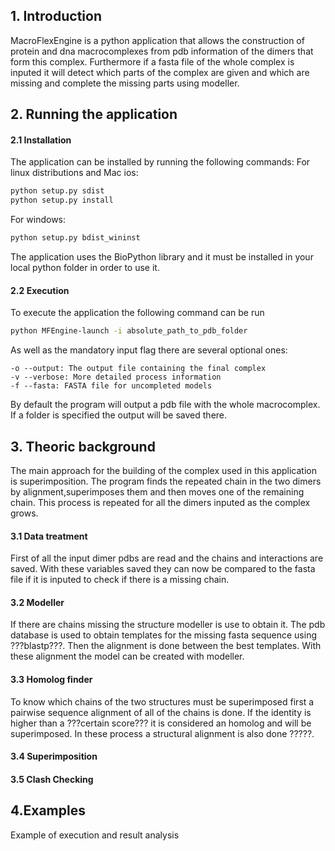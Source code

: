 ## 1. Introduction
MacroFlexEngine is a python application that allows the construction of protein and dna macrocomplexes from pdb information of the dimers that form this complex. Furthermore if a fasta file of the whole complex is inputed it will detect which parts of the complex are given and which are missing and complete the missing parts using modeller.


## 2. Running the application
#### 2.1 Installation
The application can be installed by running the following commands:
For linux distributions and Mac ios:
```bash
python setup.py sdist
python setup.py install
```
For windows:
```bash
python setup.py bdist_wininst
```
The application uses the BioPython library and it must be installed in your local python folder in order to use it.

#### 2.2 Execution

To execute the application the following command can be run
```bash
python MFEngine-launch -i absolute_path_to_pdb_folder
```
As well as the mandatory input flag there are several optional ones:
```
-o --output: The output file containing the final complex 
-v --verbose: More detailed process information
-f --fasta: FASTA file for uncompleted models
```
By default the program will output a pdb file with the whole macrocomplex. If a folder is specified the output will be saved there. 


## 3. Theoric background
The main approach for the building of the complex used in this application is superimposition. The program finds the repeated chain in the two dimers by alignment,superimposes them and then moves one of the remaining chain. This process is repeated for all the dimers inputed as the complex grows. 
#### 3.1 Data treatment
First of all the input dimer pdbs are read and the chains and interactions are saved. With these variables saved they can now be compared to the fasta file if it is inputed to check if there is a missing chain.  
#### 3.2 Modeller
If there are chains missing the structure modeller is use to obtain it. The pdb database is used to obtain templates for the missing fasta sequence using ???blastp???. Then the alignment is done between the best templates. With these alignment the model can be created with modeller.    
#### 3.3 Homolog finder
To know which chains of the two structures must be superimposed first a pairwise sequence alignment of all of the chains is done. If the identity is higher than a ???certain score??? it is considered an homolog and will be superimposed. In these process a structural alignment is also done ?????.    
#### 3.4 Superimposition

#### 3.5 Clash Checking  


## 4.Examples

Example of execution and result analysis  

	

